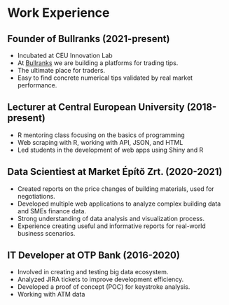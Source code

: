 # 


# Work Experience

## Founder of Bullranks (2021-present)

- Incubated at CEU Innovation Lab
- At [Bullranks](https://bullranks.com) we are building a platforms for trading tips.
- The ultimate place for traders.
- Easy to find concrete numerical tips validated by real market performance.

## Lecturer at Central European University (2018-present)

- R mentoring class focusing on the basics of programming
- Web scraping with R, working with API, JSON, and HTML
- Led students in the development of web apps using Shiny and R

## Data Scientiest at Market Építő Zrt. (2020-2021)

- Created reports on the price changes of building materials, used for negotiations.
- Developed multiple web applications to analyze complex building data and SMEs finance data.
- Strong understanding of data analysis and visualization process.
- Experience creating useful and informative reports for real-world business scenarios.

## IT Developer at OTP Bank (2016-2020)

- Involved in creating and testing big data ecosystem.
- Analyzed JIRA tickets to improve development efficiency.
- Developed a proof of concept (POC) for keystroke analysis.
- Working with ATM data


